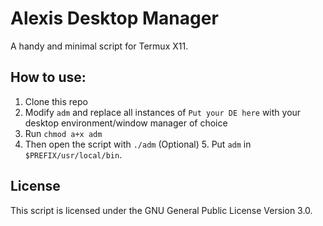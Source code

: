# Alexis Desktop Manager 
A handy and minimal script for Termux X11.

## How to use:

1. Clone this repo
2. Modify `adm` and replace all instances of `Put your DE here` with your desktop environment/window manager of choice
3. Run `chmod a+x adm`
4. Then open the script with `./adm`
(Optional) 5. Put `adm` in `$PREFIX/usr/local/bin`.

## License

This script is licensed under the GNU General Public License Version 3.0.
